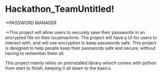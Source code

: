 # Hackathon_TeamUntitled!

->PASSWORD MANAGER

->This project will allow users to securely save their passwords in an encrypted file on their localmachine. The project will have a UI for users to interact with, and will use encryption to keep passwords safe. This project is designed to help people keep their passwords safe and secure, without having to remember them all.

This project mainly relies on preinstalled library whoch comes with python from start to finish, keeping it all down to the basics. 
